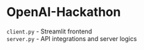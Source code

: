 # OpenAI-Hackathon

`client.py` - Streamlit frontend  
`server.py` - API integrations and server logics 
